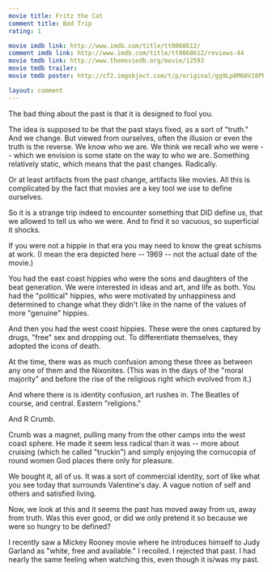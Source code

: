```yaml
---
movie title: Fritz the Cat
comment title: Bad Trip
rating: 1

movie imdb link: http://www.imdb.com/title/tt0068612/
comment imdb link: http://www.imdb.com/title/tt0068612/reviews-44
movie tmdb link: http://www.themoviedb.org/movie/12593
movie tmdb trailer: 
movie tmdb poster: http://cf2.imgobject.com/t/p/original/gg9Lp8M60V18PP1BhiQDPwfUSYy.jpg

layout: comment
---
```


The bad thing about the past is that it is designed to fool you.

The idea is supposed to be that the past stays fixed, as a sort of "truth." And we change. But viewed from ourselves, often the illusion or even the truth is the reverse. We know who we are. We think we recall who we were -- which we envision is some state on the way to who we are. Something relatively static, which means that the past changes. Radically.

Or at least artifacts from the past change, artifacts like movies. All this is complicated by the fact that movies are a key tool we use to define ourselves.

So it is a strange trip indeed to encounter something that DID define us, that we allowed to tell us who we were. And to find it so vacuous, so superficial it shocks. 

If you were not a hippie in that era you may need to know the great schisms at work. (I mean the era depicted here -- 1969 -- not the actual date of the movie.)

You had the east coast hippies who were the sons and daughters of the beat generation. We were interested in ideas and art, and life as both. You had the "political" hippies, who were motivated by unhappiness and determined to change what they didn't like in the name of the values of more "genuine" hippies. 

And then you had the west coast hippies. These were the ones captured by drugs, "free" sex and dropping out. To differentiate themselves, they adopted the icons of death.

At the time, there was as much confusion among these three as between any one of them and the Nixonites. (This was in the days of the "moral majority" and before the rise of the religious right which evolved from it.)

And where there is is identity confusion, art rushes in. The Beatles of course, and central. Eastern "religions."

And R Crumb.

Crumb was a magnet, pulling many from the other camps into the west coast sphere. He made it seem less radical than it was -- more about cruising (which he called "truckin") and simply enjoying the cornucopia of round women God places there only for pleasure.

We bought it, all of us. It was a sort of commercial identity, sort of like what you see today that surrounds Valentine's day. A vague notion of self and others and satisfied living.

Now, we look at this and it seems the past has moved away from us, away from truth. Was this ever good, or did we only pretend it so because we were so hungry to be defined?

I recently saw a Mickey Rooney movie where he introduces himself to Judy Garland as "white, free and available." I recoiled. I rejected that past. I had nearly the same feeling when watching this, even though it is/was my past.